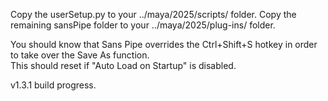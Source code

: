 Copy the userSetup.py to your ../maya/2025/scripts/ folder.
Copy the remaining sansPipe folder to your ../maya/2025/plug-ins/ folder.


You should know that Sans Pipe overrides the Ctrl+Shift+S hotkey in order to take over the Save As function.  
This should reset if "Auto Load on Startup" is disabled.

v1.3.1 build progress.
